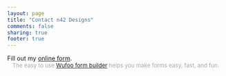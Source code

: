 ```yaml
---
layout: page
title: "Contact n42 Designs"
comments: false
sharing: true
footer: true
---
```


<div id="wufoo-zzt4uk1x34l2e">
Fill out my <a href="https://n42designs.wufoo.com/forms/zzt4uk1x34l2e">online form</a>.
</div>
<div id="wuf-adv" style="font-family:inherit;font-size: small;color:#a7a7a7;text-align:center;display:block;">The easy to use <a href="http://www.wufoo.com/form-builder/">Wufoo form builder</a> helps you make forms easy, fast, and fun.</div>
<script type="text/javascript">var zzt4uk1x34l2e;(function(d, t) {
var s = d.createElement(t), options = {
'userName':'n42designs',
'formHash':'zzt4uk1x34l2e',
'autoResize':true,
'height':'517',
'async':true,
'host':'wufoo.com',
'header':'show',
'ssl':true};
s.src = ('https:' == d.location.protocol ? 'https://' : 'http://') + 'www.wufoo.com/scripts/embed/form.js';
s.onload = s.onreadystatechange = function() {
var rs = this.readyState; if (rs) if (rs != 'complete') if (rs != 'loaded') return;
try { zzt4uk1x34l2e = new WufooForm();zzt4uk1x34l2e.initialize(options);zzt4uk1x34l2e.display(); } catch (e) {}};
var scr = d.getElementsByTagName(t)[0], par = scr.parentNode; par.insertBefore(s, scr);
})(document, 'script');</script>
